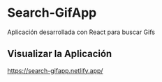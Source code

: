 # Search-GifApp
Aplicación desarrollada con React para buscar Gifs


 ## Visualizar la Aplicación
 
https://search-gifapp.netlify.app/
